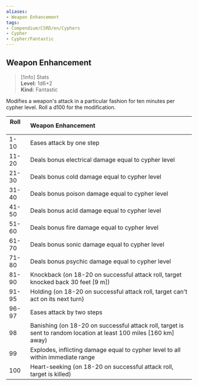 ```yaml
---
aliases:
- Weapon Enhancement
tags:
- Compendium/CSRD/en/Cyphers
- Cypher
- Cypher/Fantastic
---
```


  
## Weapon Enhancement  
>[!info] Stats  
> **Level:** 1d6+2  
> **Kind:** Fantastic
  
Modifies a weapon's attack in a particular fashion for ten minutes per cypher level. Roll a d100 for the modification.  

|  Roll &nbsp; &nbsp; &nbsp; | Weapon Enhancement  |  
| ------------- | :----------- |  
| 1-10 | Eases attack by one step |  
| 11-20 | Deals bonus electrical damage equal to cypher level |  
| 21-30 | Deals bonus cold damage equal to cypher level |  
| 31-40 | Deals bonus poison damage equal to cypher level |  
| 41-50 | Deals bonus acid damage equal to cypher level |  
| 51-60 | Deals bonus fire damage equal to cypher level |  
| 61-70 | Deals bonus sonic damage equal to cypher level |  
| 71-80 | Deals bonus psychic damage equal to cypher level |  
| 81-90 | Knockback (on 18-20 on successful attack roll, target knocked back 30 feet [9 m]) |  
| 91-95 | Holding (on 18-20 on successful attack roll, target can't act on its next turn) |  
| 96-97 | Eases attack by two steps |  
| 98 | Banishing (on 18-20 on successful attack roll, target is sent to random location at least 100 miles [160 km] away) |  
| 99 | Explodes, inflicting damage equal to cypher level to all within immediate range |  
| 100 | Heart-seeking (on 18-20 on successful attack roll, target is killed) |